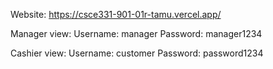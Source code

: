 Website: 
https://csce331-901-01r-tamu.vercel.app/

Manager view:
Username: manager
Password: manager1234

Cashier view:
Username: customer
Password: password1234
